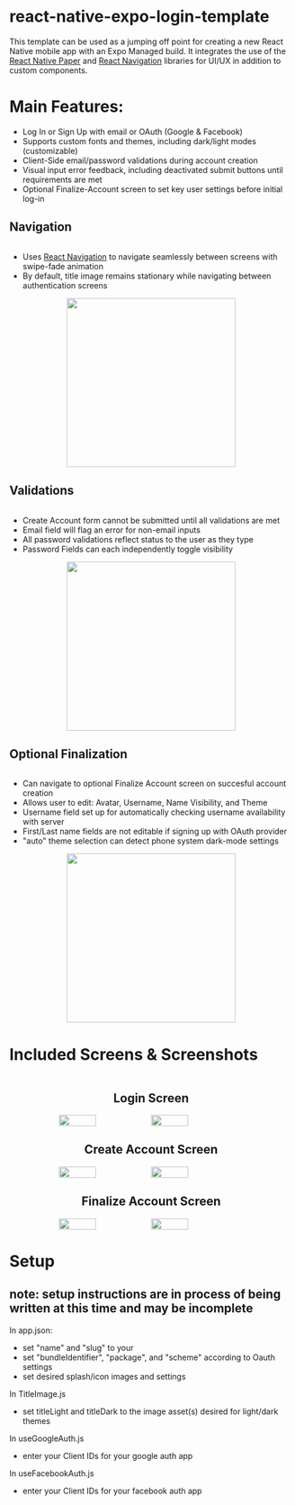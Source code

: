# react-native-expo-login-template

This template can be used as a jumping off point for creating a new React Native mobile app with an Expo Managed build. It integrates the use of the [React Native Paper](https://reactnativepaper.com/) and [React Navigation](https://reactnavigation.org/) libraries for UI/UX in addition to custom components.

# Main Features:

- Log In or Sign Up with email or OAuth (Google & Facebook)
- Supports custom fonts and themes, including dark/light modes (customizable)
- Client-Side email/password validations during account creation
- Visual input error feedback, including deactivated submit buttons until requirements are met
- Optional Finalize-Account screen to set key user settings before initial log-in

## Navigation

<div style="display:flex; flex-flow:column;">
	<ul style="min-width:200px;">
		<li>Uses <a href="https://reactnavigation.org/">React Navigation</a> to navigate seamlessly between screens with swipe-fade animation</li>
		<li>By default, title image remains stationary while navigating between authentication screens</li>
	</ul>
	<div style="display:flex; justify-content:center; min-width: 200px">
		<img width="300" src="./img/RNET_Navigation.gif">
	</div>
</div>

## Validations

<div style="display:flex; flex-flow:column;">
	<ul style="min-width:200px">
		<li>Create Account form cannot be submitted until all validations are met</li>
		<li>Email field will flag an error for non-email inputs</li>
		<li>All password validations reflect status to the user as they type</li>
		<li>Password Fields can each independently toggle visibility</li>
	</ul>
	<div style="display:flex; justify-content:center; min-width: 200px">
		<img width="300" src="./img/RNET_Validations.gif">
	</div>
</div>

## Optional Finalization

<div style="display:flex; flex-flow:column;">
	<ul style="min-width:200px">
		<li>Can navigate to optional Finalize Account screen on succesful account creation</li>
		<li>Allows user to edit: Avatar, Username, Name Visibility, and Theme</li>
		<li>Username field set up for automatically checking username availability with server</li>
		<li>First/Last name fields are not editable if signing up with OAuth provider</li>
		<li>"auto" theme selection can detect phone system dark-mode settings</li>
	</ul>
	<div style="display:flex; justify-content:center; min-width: 200px">
		<img width="300" src="./img/RNET_Finalize.gif">
	</div>
</div>

# Included Screens & Screenshots

<div style="display:flex; flex-flow: column; align-items: center; justify-content:center">
	<div style="display:flex; flex-direction:column; justify-content:center; width: 100%; max-width: 410px;">
		<div>
			<h2 style="text-align:center">Login Screen</h2>
		</div>
		<div style="display:flex; justify-content:center;">
			<img width="40%" src="./img/LogInLight.png">
			<img width="40%" src="./img/LogInDark.png">
		</div>
	</div>
	<div style="display:flex; flex-direction:column; justify-content:center; width: 100%; max-width: 410px;">
		<div>
			<h2 style="text-align:center">Create Account Screen</h2>
		</div>
		<div style="display:flex; justify-content:center;">
			<img width="40%" src="./img/CreateLight.png">
			<img width="40%" src="./img/CreateDark.png">
		</div>
	</div>
	<div style="display:flex; flex-direction:column; justify-content:center; width: 100%; max-width: 410px;">
		<div>
			<h2 style="text-align:center">Finalize Account Screen</h2>
		</div>
		<div style="display:flex; justify-content:center;">
			<img width="40%" src="./img/FinalizeLight.png">
			<img width="40%" src="./img/FinalizeDark.png">
		</div>
	</div>
</div>

# Setup

## note: setup instructions are in process of being written at this time and may be incomplete

In app.json:

- set "name" and "slug" to your <app name>
- set "bundleIdentifier", "package", and "scheme" according to Oauth settings
- set desired splash/icon images and settings

In TitleImage.js

- set titleLight and titleDark to the image asset(s) desired for light/dark themes

In useGoogleAuth.js

- enter your Client IDs for your google auth app

In useFacebookAuth.js

- enter your Client IDs for your facebook auth app
